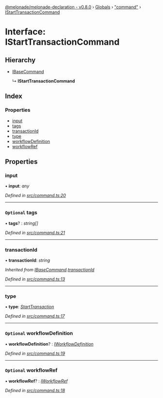[@melonade/melonade-declaration - v0.8.0](../README.md) › [Globals](../globals.md) › ["command"](../modules/_command_.md) › [IStartTransactionCommand](_command_.istarttransactioncommand.md)

# Interface: IStartTransactionCommand

## Hierarchy

* [IBaseCommand](_command_.ibasecommand.md)

  ↳ **IStartTransactionCommand**

## Index

### Properties

* [input](_command_.istarttransactioncommand.md#input)
* [tags](_command_.istarttransactioncommand.md#optional-tags)
* [transactionId](_command_.istarttransactioncommand.md#transactionid)
* [type](_command_.istarttransactioncommand.md#type)
* [workflowDefinition](_command_.istarttransactioncommand.md#optional-workflowdefinition)
* [workflowRef](_command_.istarttransactioncommand.md#optional-workflowref)

## Properties

###  input

• **input**: *any*

*Defined in [src/command.ts:20](https://github.com/devit-tel/melonade-declaration/blob/eb487fd/src/command.ts#L20)*

___

### `Optional` tags

• **tags**? : *string[]*

*Defined in [src/command.ts:21](https://github.com/devit-tel/melonade-declaration/blob/eb487fd/src/command.ts#L21)*

___

###  transactionId

• **transactionId**: *string*

*Inherited from [IBaseCommand](_command_.ibasecommand.md).[transactionId](_command_.ibasecommand.md#transactionid)*

*Defined in [src/command.ts:13](https://github.com/devit-tel/melonade-declaration/blob/eb487fd/src/command.ts#L13)*

___

###  type

• **type**: *[StartTransaction](../enums/_command_.commandtypes.md#starttransaction)*

*Defined in [src/command.ts:17](https://github.com/devit-tel/melonade-declaration/blob/eb487fd/src/command.ts#L17)*

___

### `Optional` workflowDefinition

• **workflowDefinition**? : *[IWorkflowDefinition](_workflowdefinition_.iworkflowdefinition.md)*

*Defined in [src/command.ts:19](https://github.com/devit-tel/melonade-declaration/blob/eb487fd/src/command.ts#L19)*

___

### `Optional` workflowRef

• **workflowRef**? : *[IWorkflowRef](_workflowdefinition_.iworkflowref.md)*

*Defined in [src/command.ts:18](https://github.com/devit-tel/melonade-declaration/blob/eb487fd/src/command.ts#L18)*
